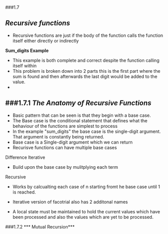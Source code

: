 ###1.7

***Recursive functions***
- 


- Recursive functions are just if the body of the function calls the function itself either directly or indirectly


**Sum_digits Example**
- This example is both complete and correct despite the function calling itself within 
- This problem is broken down into 2 parts this is the first part where the sum is found and then afterwards the last digit would be added to the value.
- 

###1.7.1
***The Anatomy of Recursive Functions***
- 

- Basic pattern that can be seen is that they begin with a base case.
- The Base case is the conditional statement that defines what the behaviour of the functions are simplest to process
- In the example "sum_digits" the base case is the single-digit argument. That argument is constantly being returned.
- Base case is a Single-digit argument which we can return
- Recurisve functions can have multiple base cases


Difference 
Iterative
- Build upon the base case by mulitplying each term

Recursive
- Works by calcualting each case of n starting fromt he base case until 1 is reached. 


- Iterative version of facotrial also has 2 additonal names
- A local state must be maintained to hold the current values which have been processed and also the values which are yet to be processed. 


###1.7.2
*** Mutual Recursion***









